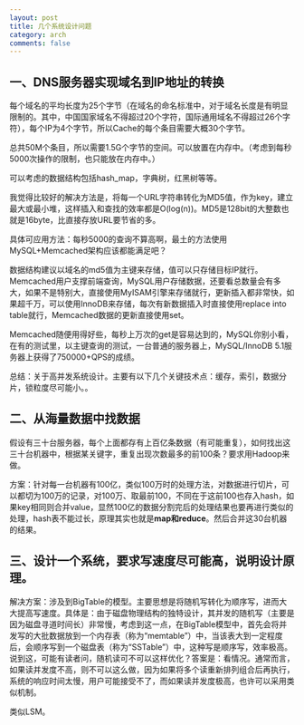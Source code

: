 ```yaml
---
layout: post
title: 几个系统设计问题
category: arch
comments: false
---
```


## 一、DNS服务器实现域名到IP地址的转换

每个域名的平均长度为25个字节（在域名的命名标准中，对于域名长度是有明显限制的。其中，中国国家域名不得超过20个字符，国际通用域名不得超过26个字符），每个IP为4个字节，所以Cache的每个条目需要大概30个字节。

总共50M个条目，所以需要1.5G个字节的空间。可以放置在内存中。（考虑到每秒5000次操作的限制，也只能放在内存中。）

可以考虑的数据结构包括hash_map，字典树，红黑树等等。

我觉得比较好的解决方法是，将每一个URL字符串转化为MD5值，作为key，建立最大或最小堆，这样插入和查找的效率都是O(log(n))。MD5是128bit的大整数也就是16byte，比直接存放URL要节省的多。

具体可应用方法：每秒5000的查询不算高啊，最土的方法使用MySQL+Memcached架构应该都能满足吧？

数据结构建议以域名的md5值为主键来存储，值可以只存储目标IP就行。Memcached用户支撑前端查询，MySQL用户存储数据，还要看总数量会有多大，如果不是特别大，直接使用MyISAM引擎来存储就行，更新插入都非常快，如果超千万，可以使用InnoDB来存储，每次有新数据插入时直接使用replace into table就行，Memcached数据的更新直接使用set。

Memcached随便用得好些，每秒上万次的get是容易达到的，MySQL你别小看，在有的测试里，以主键查询的测试，一台普通的服务器上，MySQL/InnoDB 5.1服务器上获得了750000+QPS的成绩。

总结：关于高并发系统设计。主要有以下几个关键技术点：缓存，索引，数据分片，锁粒度尽可能小。。

## 二、从海量数据中找数据
假设有三十台服务器，每个上面都存有上百亿条数据（有可能重复），如何找出这三十台机器中，根据某关键字，重复出现次数最多的前100条？要求用Hadoop来做。

方案：针对每一台机器有100亿，类似100万时的处理方法，对数据进行切片，可以都切为100万的记录，对100万、取最前100，不同在于这前100也存入hash，如果key相同则合并value，显然100亿的数据分割完后的处理结果也要再进行类似的处理，hash表不能过长，原理其实也就是**map和reduce**。然后合并这30台机器的结果。

## 三、设计一个系统，要求写速度尽可能高，说明设计原理。

解决方案：涉及到BigTable的模型。主要思想是将随机写转化为顺序写，进而大大提高写速度。具体是：由于磁盘物理结构的独特设计，其并发的随机写（主要是因为磁盘寻道时间长）非常慢，考虑到这一点，在BigTable模型中，首先会将并发写的大批数据放到一个内存表（称为“memtable”）中，当该表大到一定程度后，会顺序写到一个磁盘表（称为“SSTable”）中，这种写是顺序写，效率极高。说到这，可能有读者问，随机读可不可以这样优化？答案是：看情况。通常而言，如果读并发度不高，则不可以这么做，因为如果将多个读重新排列组合后再执行，系统的响应时间太慢，用户可能接受不了，而如果读并发度极高，也许可以采用类似机制。

类似LSM。



